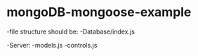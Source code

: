 # mongoDB-mongoose-example

-file structure should be:
-Database/index.js
 
-Server:
  -models.js
  -controls.js
